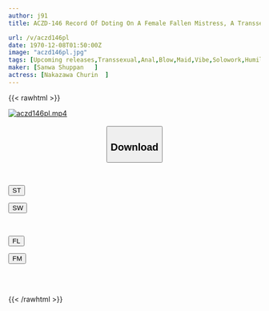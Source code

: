 ```yaml
---
author: j91
title: ACZD-146 Record Of Doting On A Female Fallen Mistress, A Transsexual Churin Churin Nakazawa

url: /v/aczd146pl
date: 1970-12-08T01:50:00Z
image: "aczd146pl.jpg"
tags: [Upcoming releases,Transsexual,Anal,Blow,Maid,Vibe,Solowork,Humiliation,Cum,School Swimsuit,Cross Dressing,Kiss	 ]
maker: [Sanwa Shuppan   ]
actress: [Nakazawa Churin  ]
---
```



{{< rawhtml >}}

<div class="video" data-videoid="pending_link.html">
    <a href="javascript:;">
        <img src="/v/aczd146pl/aczd146pl.jpg" width="WIDTH" height="HEIGHT" alt="aczd146pl.mp4" loading="lazy">
    </a>
</div>

<script type="text/javascript" src="https://j91.asia/asset/on-demand-pend.js"></script>

<br>
  <link rel="stylesheet" href="https://j91.asia/asset/bs5.css">
  
  <center>
  <button class="btn btn-primary" type="button" data-bs-toggle="collapse" data-bs-target=".multi-collapse" aria-expanded="false" aria-controls="multiCollapseExample1 multiCollapseExample2"><h2>Download</h2></button></center>
</p>
<div class="row">
  <div class="col">
    <div class="collapse multi-collapse" id="multiCollapseExample1">
      <div class="card card-body">
	      	      <br>
<div class="buttons">  
<p><a href="https://j91.asia/pending_link.html" target="_blank"><button class="btn-hover color-3"><i class="fa fa-download"></i> ST</button></a></p>
<p><a href="https://j91.asia/pending_link.html" target="_blank"><button class="btn-hover color-2"><i class="fa fa-download"></i> SW</button></a></p></div>
    </div>
  </div>
</div>
  <div class="col">
    <div class="collapse multi-collapse" id="multiCollapseExample2">
      <div class="card card-body">
	      <br>
<div class="buttons">
<p><a href="https://j91.asia/pending_link.html" target="_blank"><button class="btn-hover color-9"><i class="fa fa-download"></i> FL</button></a></p>
<p><a href="https://j91.asia/pending_link.html" target="_blank"><button class="btn-hover color-8"><i class="fa fa-download"></i> FM</button></a></p></div>
<br><br>
      </div>
    </div>
  </div>
</div>

{{< /rawhtml >}}